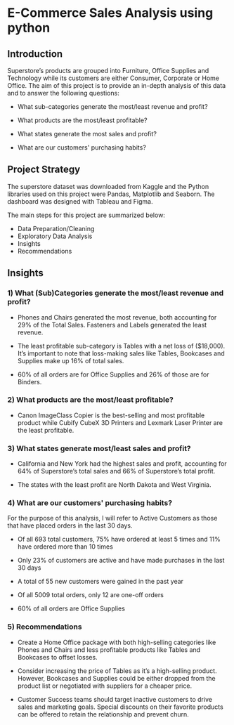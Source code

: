 # E-Commerce Sales Analysis using python

## Introduction
Superstore’s products are grouped into Furniture, Office Supplies and Technology while its customers are either Consumer, Corporate or Home Office. 
The aim of this project is to provide an in-depth analysis of this data and to answer the following questions:

- What sub-categories generate the most/least revenue and profit?

- What products are the most/least profitable?

- What states generate the most sales and profit?

- What are our customers' purchasing habits?

## Project Strategy
The superstore dataset was downloaded from Kaggle and the Python libraries used on this project were Pandas, Matplotlib and Seaborn. 
The dashboard was designed with Tableau and Figma.

The main steps for this project are summarized below:
- Data Preparation/Cleaning
- Exploratory Data Analysis
- Insights
- Recommendations

## Insights
### 1) What (Sub)Categories generate the most/least revenue and profit?

- Phones and Chairs generated the most revenue, both accounting for 29% of the Total Sales. Fasteners and Labels generated the least revenue.

- The least profitable sub-category is Tables with a net loss of ($18,000). It’s important to note that loss-making sales like Tables, Bookcases and Supplies make up 16% of total sales.

- 60% of all orders are for Office Supplies and 26% of those are for Binders.

### 2) What products are the most/least profitable?

- Canon ImageClass Copier is the best-selling and most profitable product while Cubify CubeX 3D Printers and Lexmark Laser Printer are the least profitable.

### 3) What states generate most/least sales and profit?

- California and New York had the highest sales and profit, accounting for 64% of Superstore’s total sales and 66% of Superstore’s total profit.

- The states with the least profit are North Dakota and West Virginia.

### 4) What are our customers' purchasing habits?

For the purpose of this analysis, I will refer to Active Customers as those that have placed orders in the last 30 days.

- Of all 693 total customers, 75% have ordered at least 5 times and 11% have ordered more than 10 times

- Only 23% of customers are active and have made purchases in the last 30 days

- A total of 55 new customers were gained in the past year

- Of all 5009 total orders, only 12 are one-off orders

- 60% of all orders are Office Supplies

### 5) Recommendations
- Create a Home Office package with both high-selling categories like Phones and Chairs and less profitable products like Tables and Bookcases to offset losses.

- Consider increasing the price of Tables as it’s a high-selling product. However, Bookcases and Supplies could be either dropped from the product list or negotiated with suppliers for a cheaper price.

- Customer Success teams should target inactive customers to drive sales and marketing goals. Special discounts on their favorite products can be offered to retain the relationship and prevent churn.




